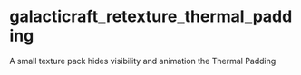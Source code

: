 # galacticraft_retexture_thermal_padding
A small texture pack hides visibility and animation the Thermal Padding
